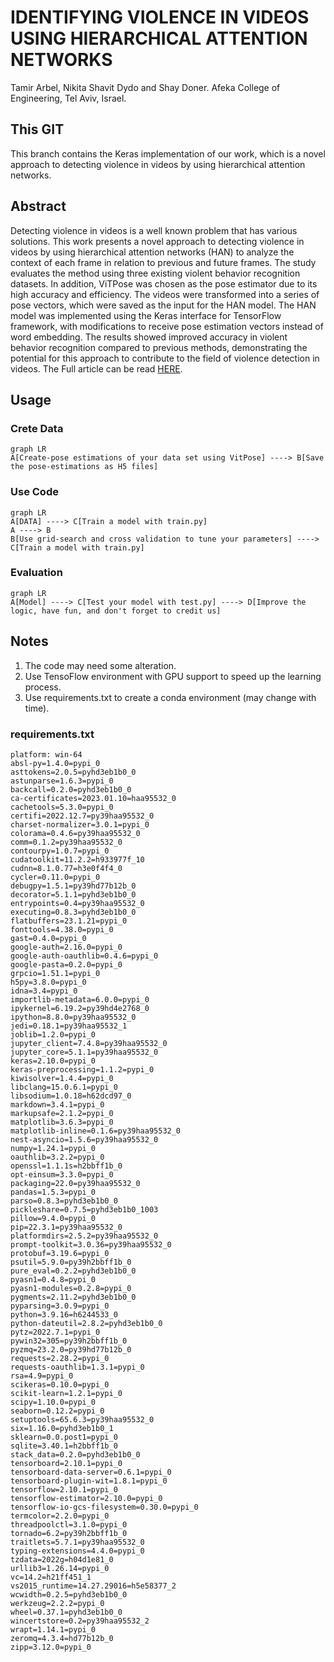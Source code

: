 # IDENTIFYING VIOLENCE IN VIDEOS USING HIERARCHICAL ATTENTION NETWORKS

Tamir Arbel, Nikita Shavit Dydo and Shay Doner.
Afeka College of Engineering, Tel Aviv, Israel.


## This GIT

This branch contains the Keras implementation of our work, which is a novel approach to detecting violence in videos by using hierarchical attention networks.

## Abstract

Detecting violence in videos is a well known problem that has various solutions. This work presents a novel approach to detecting violence in videos by using hierarchical attention networks (HAN) to analyze the context of each frame in relation to previous and future frames. The study evaluates the method using three existing violent behavior recognition datasets. In addition, ViTPose was chosen as the pose estimator due to its high accuracy and efficiency. The videos were transformed into a series of pose vectors, which were saved as the input for the HAN model. The HAN model was implemented using the Keras interface for TensorFlow framework, with modifications to receive pose estimation vectors instead of word embedding. The results showed improved accuracy in violent behavior recognition compared to previous methods, demonstrating the potential for this approach to contribute to the field of violence detection in videos.
The Full article can be read [HERE](https://github.com/shay681/Violence-Detection/blob/main/Identifying%20violence%20in%20videos%20using%20hierarchical%20attention%20networks.pdf).

## Usage
###  Crete Data
```mermaid
graph LR
A[Create-pose estimations of your data set using VitPose] ----> B[Save the pose-estimations as H5 files]
```
### Use Code
```mermaid
graph LR
A[DATA] ----> C[Train a model with train.py]
A ----> B
B[Use grid-search and cross validation to tune your parameters] ----> C[Train a model with train.py]
```
### Evaluation
```mermaid
graph LR
A[Model] ----> C[Test your model with test.py] ----> D[Improve the logic, have fun, and don't forget to credit us]
```
## Notes

 1. The code may need some alteration.
 2. Use TensoFlow environment with GPU support to speed up the learning process.
 3. Use requirements.txt to create a conda environment (may change with time).

### requirements.txt

    platform: win-64
    absl-py=1.4.0=pypi_0
    asttokens=2.0.5=pyhd3eb1b0_0
    astunparse=1.6.3=pypi_0
    backcall=0.2.0=pyhd3eb1b0_0
    ca-certificates=2023.01.10=haa95532_0
    cachetools=5.3.0=pypi_0
    certifi=2022.12.7=py39haa95532_0
    charset-normalizer=3.0.1=pypi_0
    colorama=0.4.6=py39haa95532_0
    comm=0.1.2=py39haa95532_0
    contourpy=1.0.7=pypi_0
    cudatoolkit=11.2.2=h933977f_10
    cudnn=8.1.0.77=h3e0f4f4_0
    cycler=0.11.0=pypi_0
    debugpy=1.5.1=py39hd77b12b_0
    decorator=5.1.1=pyhd3eb1b0_0
    entrypoints=0.4=py39haa95532_0
    executing=0.8.3=pyhd3eb1b0_0
    flatbuffers=23.1.21=pypi_0
    fonttools=4.38.0=pypi_0
    gast=0.4.0=pypi_0
    google-auth=2.16.0=pypi_0
    google-auth-oauthlib=0.4.6=pypi_0
    google-pasta=0.2.0=pypi_0
    grpcio=1.51.1=pypi_0
    h5py=3.8.0=pypi_0
    idna=3.4=pypi_0
    importlib-metadata=6.0.0=pypi_0
    ipykernel=6.19.2=py39hd4e2768_0
    ipython=8.8.0=py39haa95532_0
    jedi=0.18.1=py39haa95532_1
    joblib=1.2.0=pypi_0
    jupyter_client=7.4.8=py39haa95532_0
    jupyter_core=5.1.1=py39haa95532_0
    keras=2.10.0=pypi_0
    keras-preprocessing=1.1.2=pypi_0
    kiwisolver=1.4.4=pypi_0
    libclang=15.0.6.1=pypi_0
    libsodium=1.0.18=h62dcd97_0
    markdown=3.4.1=pypi_0
    markupsafe=2.1.2=pypi_0
    matplotlib=3.6.3=pypi_0
    matplotlib-inline=0.1.6=py39haa95532_0
    nest-asyncio=1.5.6=py39haa95532_0
    numpy=1.24.1=pypi_0
    oauthlib=3.2.2=pypi_0
    openssl=1.1.1s=h2bbff1b_0
    opt-einsum=3.3.0=pypi_0
    packaging=22.0=py39haa95532_0
    pandas=1.5.3=pypi_0
    parso=0.8.3=pyhd3eb1b0_0
    pickleshare=0.7.5=pyhd3eb1b0_1003
    pillow=9.4.0=pypi_0
    pip=22.3.1=py39haa95532_0
    platformdirs=2.5.2=py39haa95532_0
    prompt-toolkit=3.0.36=py39haa95532_0
    protobuf=3.19.6=pypi_0
    psutil=5.9.0=py39h2bbff1b_0
    pure_eval=0.2.2=pyhd3eb1b0_0
    pyasn1=0.4.8=pypi_0
    pyasn1-modules=0.2.8=pypi_0
    pygments=2.11.2=pyhd3eb1b0_0
    pyparsing=3.0.9=pypi_0
    python=3.9.16=h6244533_0
    python-dateutil=2.8.2=pyhd3eb1b0_0
    pytz=2022.7.1=pypi_0
    pywin32=305=py39h2bbff1b_0
    pyzmq=23.2.0=py39hd77b12b_0
    requests=2.28.2=pypi_0
    requests-oauthlib=1.3.1=pypi_0
    rsa=4.9=pypi_0
    scikeras=0.10.0=pypi_0
    scikit-learn=1.2.1=pypi_0
    scipy=1.10.0=pypi_0
    seaborn=0.12.2=pypi_0
    setuptools=65.6.3=py39haa95532_0
    six=1.16.0=pyhd3eb1b0_1
    sklearn=0.0.post1=pypi_0
    sqlite=3.40.1=h2bbff1b_0
    stack_data=0.2.0=pyhd3eb1b0_0
    tensorboard=2.10.1=pypi_0
    tensorboard-data-server=0.6.1=pypi_0
    tensorboard-plugin-wit=1.8.1=pypi_0
    tensorflow=2.10.1=pypi_0
    tensorflow-estimator=2.10.0=pypi_0
    tensorflow-io-gcs-filesystem=0.30.0=pypi_0
    termcolor=2.2.0=pypi_0
    threadpoolctl=3.1.0=pypi_0
    tornado=6.2=py39h2bbff1b_0
    traitlets=5.7.1=py39haa95532_0
    typing-extensions=4.4.0=pypi_0
    tzdata=2022g=h04d1e81_0
    urllib3=1.26.14=pypi_0
    vc=14.2=h21ff451_1
    vs2015_runtime=14.27.29016=h5e58377_2
    wcwidth=0.2.5=pyhd3eb1b0_0
    werkzeug=2.2.2=pypi_0
    wheel=0.37.1=pyhd3eb1b0_0
    wincertstore=0.2=py39haa95532_2
    wrapt=1.14.1=pypi_0
    zeromq=4.3.4=hd77b12b_0
    zipp=3.12.0=pypi_0

